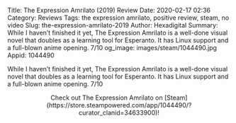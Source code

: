 Title: The Expression Amrilato (2019) Review
Date: 2020-02-17 02:36
Category: Reviews
Tags: the expression amrilato, positive review, steam, no video
Slug: the-expression-amrilato-2019
Author: Hexadigital
Summary: While I haven’t finished it yet, The Expression Amrilato is a well-done visual novel that doubles as a learning tool for Esperanto. It has Linux support and a full-blown anime opening. 7/10
og_image: images/steam/1044490.jpg
Appid: 1044490

While I haven’t finished it yet, The Expression Amrilato is a well-done visual novel that doubles as a learning tool for Esperanto. It has Linux support and a full-blown anime opening. 7/10

<center>Check out The Expression Amrilato on [Steam](https://store.steampowered.com/app/1044490/?curator_clanid=34633900)!</center>